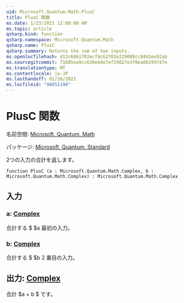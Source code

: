 ```yaml
---
uid: Microsoft.Quantum.Math.PlusC
title: PlusC 関数
ms.date: 1/23/2021 12:00:00 AM
ms.topic: article
qsharp.kind: function
qsharp.namespace: Microsoft.Quantum.Math
qsharp.name: PlusC
qsharp.summary: Returns the sum of two inputs.
ms.openlocfilehash: d13c6061702ecf4c62f03e229008cc8441ee92ab
ms.sourcegitcommit: 71605ea9cc630e84e7ef29027e1f0ea06299747e
ms.translationtype: MT
ms.contentlocale: ja-JP
ms.lasthandoff: 01/26/2021
ms.locfileid: "98851190"
---
```

# <a name="plusc-function"></a>PlusC 関数

名前空間: [Microsoft. Quantum. Math](xref:Microsoft.Quantum.Math)

パッケージ: [Microsoft. Quantum. Standard](https://nuget.org/packages/Microsoft.Quantum.Standard)


2つの入力の合計を返します。

```qsharp
function PlusC (a : Microsoft.Quantum.Math.Complex, b : Microsoft.Quantum.Math.Complex) : Microsoft.Quantum.Math.Complex
```


## <a name="input"></a>入力

### <a name="a--complex"></a>a: [Complex](xref:Microsoft.Quantum.Math.Complex)

合計する $ $a 最初の入力。


### <a name="b--complex"></a>b: [Complex](xref:Microsoft.Quantum.Math.Complex)

合計する $ $b 2 番目の入力。



## <a name="output--complex"></a>出力: [Complex](xref:Microsoft.Quantum.Math.Complex)

合計 $a + b $ です。